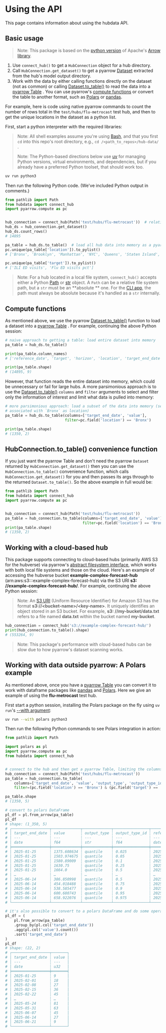 # Using the API

This page contains information about using the hubdata API.

## Basic usage

> Note: This package is based on the [python version](https://arrow.apache.org/docs/python/index.html) of Apache's [Arrow library](https://arrow.apache.org/docs/index.html).

1. Use `connect_hub()` to get a `HubConnection` object for a hub directory.
2. Call `HubConnection.get_dataset()` to get a pyarrow [Dataset](https://arrow.apache.org/docs/python/generated/pyarrow.dataset.Dataset.html) extracted from the hub's model output directory.
3. Work with the data by either calling functions directly on the dataset (not as common) or calling [Dataset.to_table()](https://arrow.apache.org/docs/python/generated/pyarrow.dataset.Dataset.html#pyarrow.dataset.Dataset.to_table) to read the data into a [pyarrow Table](https://arrow.apache.org/docs/python/generated/pyarrow.Table.html) . You can use pyarrow's [compute functions](https://arrow.apache.org/docs/python/compute.html) or convert the table to another format, such as [Polars](https://docs.pola.rs/api/python/dev/reference/api/polars.from_arrow.html) or [pandas](https://arrow.apache.org/docs/python/generated/pyarrow.Table.html#pyarrow.Table.to_pandas).

For example, here is code using native pyarrow commands to count the number of rows total in the `test/hubs/flu-metrocast` test hub, and then to get the unique locations in the dataset as a python list.

First, start a python interpreter with the required libraries:

> Note: All shell examples assume you're using [Bash](https://en.wikipedia.org/wiki/Bash_(Unix_shell)), and that you first `cd` into this repo's root directory, e.g., `cd /<path_to_repos>/hub-data/` .
>
> Note: The Python-based directions below use [uv](https://docs.astral.sh/uv/) for managing Python versions, virtual environments, and dependencies, but if you already have a preferred Python toolset, that should work too.

```bash
uv run python3
```

Then run the following Python code. (We've included Python output in comments.)

```python
from pathlib import Path
from hubdata import connect_hub
import pyarrow.compute as pc


hub_connection = connect_hub(Path('test/hubs/flu-metrocast'))  # relative Path is OK, but str would need to be absolute
hub_ds = hub_connection.get_dataset()
hub_ds.count_rows()
# 14895

pa_table = hub_ds.to_table()  # load all hub data into memory as a pyarrow Table
pc.unique(pa_table['location']).to_pylist()
# ['Bronx', 'Brooklyn', 'Manhattan', 'NYC', 'Queens', 'Staten Island', 'Austin', 'Dallas', 'El Paso', 'Houston', 'San Antonio']

pc.unique(pa_table['target']).to_pylist()
# ['ILI ED visits', 'Flu ED visits pct']
```

> Note: For a hub located in a local file system, `connect_hub()` accepts either a Python [Path](https://docs.python.org/3/library/pathlib.html) or [str](https://docs.python.org/3/library/stdtypes.html) object. A `Path` can be a relative file system path, but a `str` must be an
**absolute
** one. For the [CLI app](cli.md), the path must always be absolute because it's handled as a `str` internally.

## Compute functions

As mentioned above, we use the pyarrow [Dataset.to_table()](https://arrow.apache.org/docs/python/generated/pyarrow.dataset.Dataset.html#pyarrow.dataset.Dataset.to_table) function to load a dataset into a [pyarrow Table](https://arrow.apache.org/docs/python/generated/pyarrow.Table.html) . For example, continuing the above Python session:

```python
# naive approach to getting a table: load entire dataset into memory
pa_table = hub_ds.to_table()

print(pa_table.column_names)
# ['reference_date', 'target', 'horizon', 'location', 'target_end_date', 'output_type', 'output_type_id', 'value', 'model_id']

print(pa_table.shape)
# (14895, 9)
```

However, that function reads the entire dataset into memory, which could be unnecessary or fail for large hubs. A more parsimonious approach is to use the [Dataset.to_table()](https://arrow.apache.org/docs/python/generated/pyarrow.dataset.Dataset.html#pyarrow.dataset.Dataset.to_table) `columns` and `filter` arguments to select and filter only the information of interest and limit what data is pulled into memory:

```python
# more parsimonious approach: load a subset of the data into memory (select only `target_end_date` and `value`
# associated with `Bronx` as location)
pa_table = hub_ds.to_table(columns=['target_end_date', 'value'],
                           filter=pc.field('location') == 'Bronx')

print(pa_table.shape)
# (1350, 2)
```

## HubConnection.to_table() convenience function

If you just want the pyarrow Table and don't need the pyarrow `Dataset` returned by `HubConnection.get_dataset()` then you can use the `HubConnection.to_table()` convenience function, which calls `HubConnection.get_dataset()` for you and then passes its args through to the returned `Dataset.to_table()`. So the above example in full would be:

```python
from pathlib import Path
from hubdata import connect_hub
import pyarrow.compute as pc


hub_connection = connect_hub(Path('test/hubs/flu-metrocast'))
pa_table = hub_connection.to_table(columns=['target_end_date', 'value'],
                                   filter=pc.field('location') == 'Bronx')
print(pa_table.shape)
# (1350, 2)
```

## Working with a cloud-based hub

This package supports connecting to cloud-based hubs (primarily AWS S3 for the hubverse) via pyarrow's [abstract filesystem interface](https://arrow.apache.org/docs/python/filesystems.html), which works with both local file systems and those on the cloud. Here's an example of accessing the hubverse bucket
**example-complex-forecast-hub** (arn:aws:s3:::example-complex-forecast-hub) via the S3 URI **s3:
//example-complex-forecast-hub/**. For example, continuing the above Python session:

> Note: An [S3 URI](https://repost.aws/questions/QUFXlwQxxJQQyg9PMn2b6nTg/what-is-s3-uri-in-simple-storage-service) (Uniform Resource Identifier) for Amazon S3 has the format
**s3://\<bucket-name\>/\<key-name\>**. It uniquely identifies an object stored in an S3 bucket. For example, **s3:
//my-bucket/data.txt** refers to a file named **data.txt** within the bucket named **my-bucket**.

```python
hub_connection = connect_hub('s3://example-complex-forecast-hub/')
print(hub_connection.to_table().shape)
# (553264, 9)
```

> Note: This package's performance with cloud-based hubs can be slow due to how pyarrow's dataset scanning works.

## Working with data outside pyarrow: A Polars example

As mentioned above, once you have a [pyarrow Table](https://arrow.apache.org/docs/python/generated/pyarrow.Table.html) you can convert it to work with dataframe packages like [pandas](https://pandas.pydata.org/) and [Polars](https://docs.pola.rs/). Here we give an example of using the
**flu-metrocast** test hub.

First start a python session, installing the Polars package on the fly using `uv run`'s [--with argument](https://docs.astral.sh/uv/concepts/projects/run/#requesting-additional-dependencies):

```bash
uv run --with polars python3
```

Then run the following Python commands to see Polars integration in action:

```python
from pathlib import Path

import polars as pl
import pyarrow.compute as pc
from hubdata import connect_hub


# connect to the hub and then get a pyarrow Table, limiting the columns and rows loaded into memory as described above 
hub_connection = connect_hub(Path('test/hubs/flu-metrocast'))
pa_table = hub_connection.to_table(
    columns=['target_end_date', 'value', 'output_type', 'output_type_id', 'reference_date'],
    filter=(pc.field('location') == 'Bronx') & (pc.field('target') == 'ILI ED visits'))

pa_table.shape
# (1350, 5)

# convert to polars DataFrame
pl_df = pl.from_arrow(pa_table)
pl_df
# shape: (1_350, 5)
# ┌─────────────────┬─────────────┬─────────────┬────────────────┬────────────────┐
# │ target_end_date ┆ value       ┆ output_type ┆ output_type_id ┆ reference_date │
# │ ---             ┆ ---         ┆ ---         ┆ ---            ┆ ---            │
# │ date            ┆ f64         ┆ str         ┆ f64            ┆ date           │
# ╞═════════════════╪═════════════╪═════════════╪════════════════╪════════════════╡
# │ 2025-01-25      ┆ 1375.608634 ┆ quantile    ┆ 0.025          ┆ 2025-01-25     │
# │ 2025-01-25      ┆ 1503.974675 ┆ quantile    ┆ 0.05           ┆ 2025-01-25     │
# │ 2025-01-25      ┆ 1580.89009  ┆ quantile    ┆ 0.1            ┆ 2025-01-25     │
# │ 2025-01-25      ┆ 1630.75     ┆ quantile    ┆ 0.25           ┆ 2025-01-25     │
# │ 2025-01-25      ┆ 1664.0      ┆ quantile    ┆ 0.5            ┆ 2025-01-25     │
# │ …               ┆ …           ┆ …           ┆ …              ┆ …              │
# │ 2025-06-14      ┆ 386.850998  ┆ quantile    ┆ 0.5            ┆ 2025-05-24     │
# │ 2025-06-14      ┆ 454.018488  ┆ quantile    ┆ 0.75           ┆ 2025-05-24     │
# │ 2025-06-14      ┆ 538.585477  ┆ quantile    ┆ 0.9            ┆ 2025-05-24     │
# │ 2025-06-14      ┆ 600.680743  ┆ quantile    ┆ 0.95           ┆ 2025-05-24     │
# │ 2025-06-14      ┆ 658.922076  ┆ quantile    ┆ 0.975          ┆ 2025-05-24     │
# └─────────────────┴─────────────┴─────────────┴────────────────┴────────────────┘

# it's also possible to convert to a polars DataFrame and do some operations
pl_df = (
    pl.from_arrow(pa_table)
    .group_by(pl.col('target_end_date'))
    .agg(pl.col('value').count())
    .sort('target_end_date')
)
pl_df
# shape: (22, 2)
# ┌─────────────────┬───────┐
# │ target_end_date ┆ value │
# │ ---             ┆ ---   │
# │ date            ┆ u32   │
# ╞═════════════════╪═══════╡
# │ 2025-01-25      ┆ 9     │
# │ 2025-02-01      ┆ 18    │
# │ 2025-02-08      ┆ 27    │
# │ 2025-02-15      ┆ 36    │
# │ 2025-02-22      ┆ 45    │
# │ …               ┆ …     │
# │ 2025-05-24      ┆ 81    │
# │ 2025-05-31      ┆ 63    │
# │ 2025-06-07      ┆ 45    │
# │ 2025-06-14      ┆ 27    │
# │ 2025-06-21      ┆ 9     │
# └─────────────────┴───────┘
```
